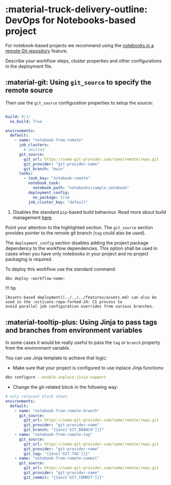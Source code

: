 # :material-truck-delivery-outline: DevOps for Notebooks-based project

For notebook-based projects we recommend using the [notebooks in a remote Git repository](https://docs.databricks.com/workflows/jobs/jobs.html#run-jobs-using-notebooks-in-a-remote-git-repository) feature.

Describe your workflow steps, cluster properties and other configurations in the deployment file.

## :material-git: Using `git_source` to specify the remote source
Then use the `git_source` configuration properties to setup the source:

```yaml title="conf/deployment.yml" hl_lines="9-12 14-15"

build: #(1)
  no_build: True

environments:
  default:
    - name: "notebook-from-remote"
      job_clusters:
        # omitted
      git_source:
        git_url: https://some-git-provider.com/some/remote/repo.git
        git_provider: "git-provider-name"
        git_branch: "main"
      tasks:
        - task_key: "notebook-remote"
          notebook_task:
            notebook_path: "notebooks/sample_notebook"
          deployment_config:
            no_package: true
          job_cluster_key: "default"
```

1. Disables the standard `pip`-based build behaviour. Read more about build management [here](../../../features/build_management.md).

Point your attention to the highlighted section. The `git_source` section provides pointer to the remote git branch (`tag` could also be used).

The `deployment_config` section disables adding the project package dependency to the workflow dependencies.
This option shall be used in cases when you have only notebooks in your project and no project packaging is required.


To deploy this workflow use the standard command:

```bash
dbx deploy <workflow-name>
```

!!! tip

    [Assets-based deployment](../../../features/assets.md) can also be used in the :octicons-repo-forked-24: CI process to
    avoid parallel job configuration overrides from various branches.


## :material-tooltip-plus: Using Jinja to pass tags and branches from environment variables

In some cases it would be really useful to pass the `tag` or `branch` property from the environment variable.

You can use Jinja template to achieve that logic:

- Make sure that your project is configured to use inplace Jinja functions:
```bash
dbx configure --enable-inplace-jinja-support
```
- Change the git-related block in the following way:

```yaml title="conf/deployment.yml" hl_lines="8 12 17"
# only relevant block shown
environments:
  default:
    - name: "notebook-from-remote-branch"
      git_source:
        git_url: https://some-git-provider.com/some/remote/repo.git
        git_provider: "git-provider-name"
        git_branch: "{{env['GIT_BRANCH']}}"
    - name: "notebook-from-remote-tag"
      git_source:
        git_url: https://some-git-provider.com/some/remote/repo.git
        git_provider: "git-provider-name"
        git_tag: "{{env['GIT_TAG']}}"
    - name: "notebook-from-remote-commit"
      git_source:
        git_url: https://some-git-provider.com/some/remote/repo.git
        git_provider: "git-provider-name"
        git_commit: "{{env['GIT_COMMIT']}}"
```
